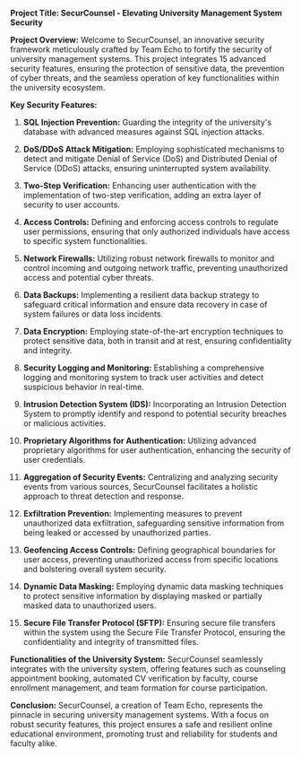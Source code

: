 **Project Title: SecurCounsel - Elevating University Management System Security**

**Project Overview:**
Welcome to SecurCounsel, an innovative security framework meticulously crafted by Team Echo to fortify the security of university management systems. This project integrates 15 advanced security features, ensuring the protection of sensitive data, the prevention of cyber threats, and the seamless operation of key functionalities within the university ecosystem.

**Key Security Features:**

1. **SQL Injection Prevention:**
   Guarding the integrity of the university's database with advanced measures against SQL injection attacks.

2. **DoS/DDoS Attack Mitigation:**
   Employing sophisticated mechanisms to detect and mitigate Denial of Service (DoS) and Distributed Denial of Service (DDoS) attacks, ensuring uninterrupted system availability.

3. **Two-Step Verification:**
   Enhancing user authentication with the implementation of two-step verification, adding an extra layer of security to user accounts.

4. **Access Controls:**
   Defining and enforcing access controls to regulate user permissions, ensuring that only authorized individuals have access to specific system functionalities.

5. **Network Firewalls:**
   Utilizing robust network firewalls to monitor and control incoming and outgoing network traffic, preventing unauthorized access and potential cyber threats.

6. **Data Backups:**
   Implementing a resilient data backup strategy to safeguard critical information and ensure data recovery in case of system failures or data loss incidents.

7. **Data Encryption:**
   Employing state-of-the-art encryption techniques to protect sensitive data, both in transit and at rest, ensuring confidentiality and integrity.

8. **Security Logging and Monitoring:**
   Establishing a comprehensive logging and monitoring system to track user activities and detect suspicious behavior in real-time.

9. **Intrusion Detection System (IDS):**
   Incorporating an Intrusion Detection System to promptly identify and respond to potential security breaches or malicious activities.

10. **Proprietary Algorithms for Authentication:**
    Utilizing advanced proprietary algorithms for user authentication, enhancing the security of user credentials.

11. **Aggregation of Security Events:**
    Centralizing and analyzing security events from various sources, SecurCounsel facilitates a holistic approach to threat detection and response.

12. **Exfiltration Prevention:**
    Implementing measures to prevent unauthorized data exfiltration, safeguarding sensitive information from being leaked or accessed by unauthorized parties.

13. **Geofencing Access Controls:**
    Defining geographical boundaries for user access, preventing unauthorized access from specific locations and bolstering overall system security.

14. **Dynamic Data Masking:**
    Employing dynamic data masking techniques to protect sensitive information by displaying masked or partially masked data to unauthorized users.

15. **Secure File Transfer Protocol (SFTP):**
    Ensuring secure file transfers within the system using the Secure File Transfer Protocol, ensuring the confidentiality and integrity of transmitted files.

**Functionalities of the University System:**
SecurCounsel seamlessly integrates with the university system, offering features such as counseling appointment booking, automated CV verification by faculty, course enrollment management, and team formation for course participation.

**Conclusion:**
SecurCounsel, a creation of Team Echo, represents the pinnacle in securing university management systems. With a focus on robust security features, this project ensures a safe and resilient online educational environment, promoting trust and reliability for students and faculty alike.

